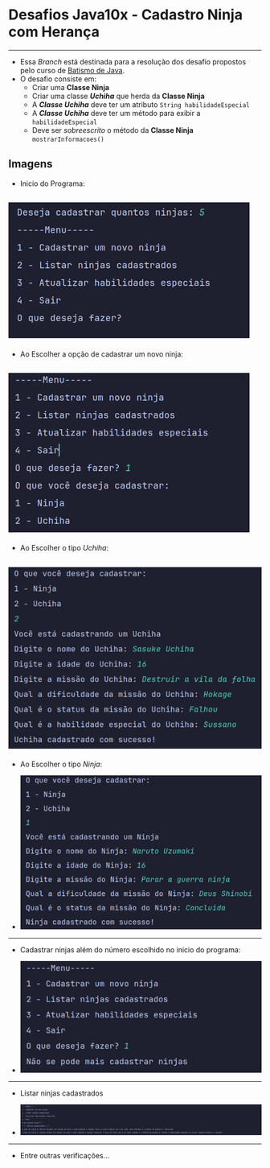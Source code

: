 # Desafios Java10x - Cadastro Ninja com Herança
___

- Essa *Branch* está destinada para a resolução dos desafio propostos pelo curso de [Batismo de Java](https://batismodejava.dev/).
- O desafio consiste em:
  - Criar uma **Classe Ninja**
  - Criar uma classe ***Uchiha*** que herda da **Classe Ninja**
  - A ***Classe Uchiha*** deve ter um atributo `String habilidadeEspecial`
  - A ***Classe Uchiha*** deve ter um método para exibir a `habilidadeEspecial`
  - Deve ser *sobreescrito* o método da **Classe Ninja** `mostrarInformacoes()`

## Imagens
- Inicio do Programa:

![Menu](assets/menu.png)
---
- Ao Escolher a opção de cadastrar um novo ninja:

![Menu Cadastro Ninja](assets/MenuCadastro.png)
---
- Ao Escolher o tipo *Uchiha*:

![Cadastro Uchiha](assets/CadastroUchiha.png)
---
- Ao Escolher o tipo *Ninja*:

- ![Cadastro Ninja](assets/CadastroNinja.png)
---
- Cadastrar ninjas além do número escolhido no inicio do programa:

- ![Erro de Cadastro](assets/ErroDeCadastro.png)
---
- Listar ninjas cadastrados

- ![Listagem de Ninjas](assets/ListagemDeNinjas.png)
---
- Entre outras verificações...